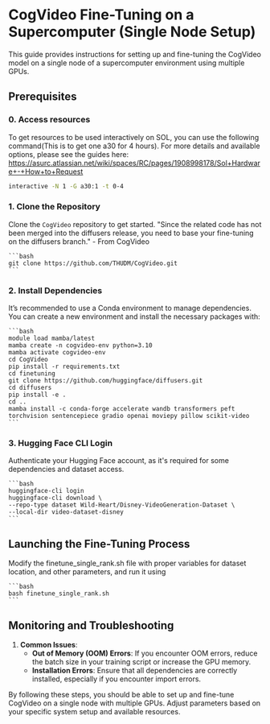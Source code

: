 # CogVideo Fine-Tuning on a Supercomputer (Single Node Setup)  

This guide provides instructions for setting up and fine-tuning the CogVideo model on a single node of a supercomputer environment using multiple GPUs.  

## Prerequisites  

### 0. Access resources
To get resources to be used interactively on SOL, you can use the following command(This is to get one a30 for 4 hours). For more details and available options, please see the guides here: https://asurc.atlassian.net/wiki/spaces/RC/pages/1908998178/Sol+Hardware+-+How+to+Request
  ```bash
  interactive -N 1 -G a30:1 -t 0-4
  ```

### 1. Clone the Repository  

Clone the `CogVideo` repository to get started. "Since the related code has not been merged into the diffusers release, you need to base your fine-tuning on the diffusers branch." - From CogVideo

    ```bash  
    git clone https://github.com/THUDM/CogVideo.git  
    ```  

### 2. Install Dependencies  

It’s recommended to use a Conda environment to manage dependencies. You can create a new environment and install the necessary packages with:  

    ```bash  
    module load mamba/latest
    mamba create -n cogvideo-env python=3.10  
    mamba activate cogvideo-env  
    cd CogVideo
    pip install -r requirements.txt  
    cd finetuning
    git clone https://github.com/huggingface/diffusers.git
    cd diffusers
    pip install -e .
    cd ..
    mamba install -c conda-forge accelerate wandb transformers peft torchvision sentencepiece gradio openai moviepy pillow scikit-video
    ```  

### 3. Hugging Face CLI Login  

Authenticate your Hugging Face account, as it's required for some dependencies and dataset access.  

    ```bash  
    huggingface-cli login  
    huggingface-cli download \
    --repo-type dataset Wild-Heart/Disney-VideoGeneration-Dataset \
    --local-dir video-dataset-disney
    ```  

## Launching the Fine-Tuning Process  
Modify the finetune_single_rank.sh file with proper variables for dataset location, and other parameters, and run it using

    ```bash  
    bash finetune_single_rank.sh
    ```  

## Monitoring and Troubleshooting  
1. **Common Issues**:  
   - **Out of Memory (OOM) Errors**: If you encounter OOM errors, reduce the batch size in your training script or increase the GPU memory.  
   - **Installation Errors**: Ensure that all dependencies are correctly installed, especially if you encounter import errors.  

By following these steps, you should be able to set up and fine-tune CogVideo on a single node with multiple GPUs. Adjust parameters based on your specific system setup and available resources.
